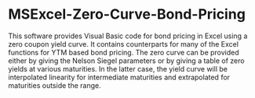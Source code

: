 # MSExcel-Zero-Curve-Bond-Pricing
This software provides Visual Basic code for bond pricing in Excel using a zero coupon yield curve. It contains counterparts for many of the Excel functions for YTM based bond pricing. The zero curve can be provided either by giving the Nelson Siegel parameters or by giving a table of zero yields at various maturities. In the latter case, the yield curve will be interpolated linearity for intermediate maturities and extrapolated for maturities outside the range.


